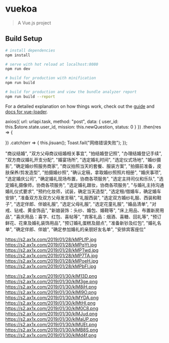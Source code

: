 # vuekoa

> A Vue.js project

## Build Setup

```bash
# install dependencies
npm install

# serve with hot reload at localhost:8080
npm run dev

# build for production with minification
npm run build

# build for production and view the bundle analyzer report
npm run build --report
```

For a detailed explanation on how things work, check out the [guide](http://vuejs-templates.github.io/webpack/) and [docs for vue-loader](http://vuejs.github.io/vue-loader).

axios({
url: urlapi.task,
method: "post",
data: {
user_id: this.\$store.state.user_id,
mission: this.newQuestion,
status: 0
}
})
.then(res => {

})
.catch(err => {
this.jisuan();
Toast.fail("网络错误失败");
});

"商议结婚",
"双方父母商议结婚相关事宜",
"拍结婚登记照",
"办理结婚登记手续",
"双方商议婚礼开支分配",
"婚宴场所",
"选定婚礼时间",
"选定仪式场地",
"婚纱摄影",
"确定婚纱照服务商家",
"商议拍照当天的套餐、服装方案",
"拍摄前准备，皮肤保养/剪发造型",
"拍摄婚纱照",
"确认定稿，拿取婚纱照照片相册",
"婚庆事项",
"选定婚庆公司",
"确定婚礼现场布置，协商各项服务",
"选定主持司仪和乐队",
"选定婚礼摄像师，协商各项服务",
"选定婚礼跟妆，协商各项服务",
"与婚礼主持沟通婚礼仪式要求",
"预约化妆师，试装，确定当天造型",
"选定租/借婚车，确定婚车安排",
"准备双方及双方父母发言稿",
"礼服西装",
"选定双方婚纱礼服、西装和鞋子",
"选定伴郎、伴娘礼服",
"选定父母礼服",
"选定花童礼服",
"婚品清单",
"对戒、钻戒、黄金饰品",
"新娘装饰：头纱、婚包、婚鞋等",
"床上用品、布置新房用品",
"喜庆用品：喜字、红包、喜帖等",
"宾客礼品：烟酒、喜糖、回礼等",
"预订鲜花、花束及婚礼装饰用品",
"预订婚礼蛋糕及甜点",
"准备新钞及红包",
"婚礼名单",
"确定伴郎、伴娘",
"确定参加婚礼的亲朋好友名单",
"安排宾客座位"

https://s2.ax1x.com/2019/01/28/kMPLfP.jpg
https://s2.ax1x.com/2019/01/28/kMPqYt.jpg
https://s2.ax1x.com/2019/01/28/kMPTwd.jpg
https://s2.ax1x.com/2019/01/28/kMP7TA.jpg
https://s2.ax1x.com/2019/01/28/kMPoeH.jpg
https://s2.ax1x.com/2019/01/28/kMPbFI.jpg

https://s2.ax1x.com/2019/01/30/klM13D.png
https://s2.ax1x.com/2019/01/30/klM3ge.png
https://s2.ax1x.com/2019/01/30/klM8jH.png
https://s2.ax1x.com/2019/01/30/klMl9O.png
https://s2.ax1x.com/2019/01/30/klMYDA.png
https://s2.ax1x.com/2019/01/30/klMtHI.png
https://s2.ax1x.com/2019/01/30/klM0C8.png
https://s2.ax1x.com/2019/01/30/klMJud.png
https://s2.ax1x.com/2019/01/30/klMaUP.png
https://s2.ax1x.com/2019/01/30/klMUEt.png
https://s2.ax1x.com/2019/01/30/klMB8S.png
https://s2.ax1x.com/2019/01/30/klMd4f.png
